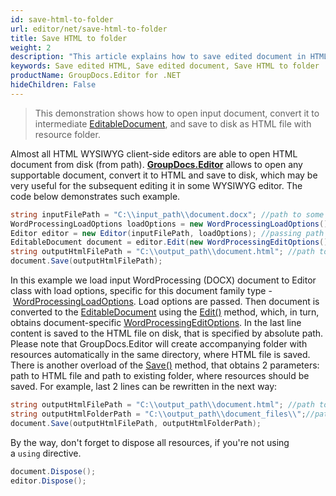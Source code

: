 ```yaml
---
id: save-html-to-folder
url: editor/net/save-html-to-folder
title: Save HTML to folder
weight: 2
description: "This article explains how to save edited document in HTML form to folder at local disk using GroupDocs.Editor for .NET features."
keywords: Save edited HTML, Save edited document, Save HTML to folder
productName: GroupDocs.Editor for .NET
hideChildren: False
---
```

> This demonstration shows how to open input document, convert it to intermediate [EditableDocument](https://reference.groupdocs.com/editor/net/groupdocs.editor/editabledocument), and save to disk as HTML file with resource folder.

Almost all HTML WYSIWYG client-side editors are able to open HTML document from disk (from path). [**GroupDocs.Editor**](https://products.groupdocs.com/editor/net) allows to open any supportable document, convert it to HTML and save to disk, which may be very useful for the subsequent editing it in some WYSIWYG editor. The code below demonstrates such example.

```csharp
string inputFilePath = "C:\\input_path\\document.docx"; //path to some document
WordProcessingLoadOptions loadOptions = new WordProcessingLoadOptions();
Editor editor = new Editor(inputFilePath, loadOptions); //passing path and load options to the constructor
EditableDocument document = editor.Edit(new WordProcessingEditOptions());
string outputHtmlFilePath = "C:\\output_path\\document.html"; //path to output HTML document
document.Save(outputHtmlFilePath);
```

In this example we load input WordProcessing (DOCX) document to Editor class with load options, specific for this document family type - [WordProcessingLoadOptions](https://reference.groupdocs.com/editor/net/groupdocs.editor.options/wordprocessingloadoptions). Load options are passed. Then document is converted to the [EditableDocument](https://reference.groupdocs.com/editor/net/groupdocs.editor/editabledocument) using the [Edit()](https://reference.groupdocs.com/editor/net/groupdocs.editor/editor/edit) method, which, in turn, obtains document-specific [WordProcessingEditOptions](https://reference.groupdocs.com/editor/net/groupdocs.editor.options/wordprocessingeditoptions). In the last line content is saved to the HTML file on disk, that is specified by absolute path. Please note that GroupDocs.Editor will create accompanying folder with resources automatically in the same directory, where HTML file is saved. There is another overload of the [Save()](https://reference.groupdocs.com/editor/net/groupdocs.editor/editabledocument/save) method, that obtains 2 parameters: path to HTML file and path to existing folder, where resources should be saved. For example, last 2 lines can be rewritten in the next way:

```csharp
string outputHtmlFilePath = "C:\\output_path\\document.html"; //path to output HTML document
string outputHtmlFolderPath = "C:\\output_path\\document_files\\";//path to folder, where resources will be saved
document.Save(outputHtmlFilePath, outputHtmlFolderPath);
```

By the way, don't forget to dispose all resources, if you're not using a `using` directive.

```csharp
document.Dispose();
editor.Dispose();
```
